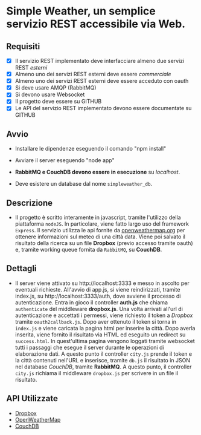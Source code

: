 # Simple Weather, un semplice servizio REST accessibile via Web.

## **Requisiti**
- [x] Il servizio REST implementato deve interfacciare almeno due servizi REST *esterni*
- [x] Almeno uno dei servizi REST esterni deve essere *commerciale* 
- [x] Almeno uno dei servizi REST esterni deve essere acceduto con oauth
- [x] Si deve usare AMQP (RabbitMQ)
- [x] Si devono usare Websocket
- [x] Il progetto deve essere su GITHUB
- [x] Le API del servizio REST implementato devono essere documentate su GITHUB

## **Avvio**

- Installare le dipendenze eseguendo il comando "npm install"

- Avviare il server eseguendo "node app"

- **RabbitMQ e CouchDB devono essere in esecuzione** su _localhost_.

- Deve esistere un database dal nome `simpleweather_db`.

## **Descrizione**
- Il progetto è scritto interamente in javascript, tramite l'utilizzo della piattaforma `nodeJS`. In particolare, viene fatto largo uso del framework `Express`.
Il servizio utilizza le api fornite da [openweathermap.org](http://openweathermap.org) per ottenere informazioni sul meteo di una città data.
Viene poi salvato il risultato della ricerca su un file **Dropbox** (previo accesso tramite oauth) e, tramite working queue fornita da `RabbitMQ`, su **CouchDB**.

## **Dettagli**
- Il server viene attivato su http://localhost:3333 e messo in ascolto per eventuali richieste. 
All'avvio di app.js, si viene reindirizzati, tramite index.js, su http://localhost:3333/auth, dove avviene il processo di autenticazione. Entra in gioco il controller **auth.js** che chiama `authenticate` del middleware **dropbox.js**. 
Una volta arrivati all'url di autenticazione e accettati i permessi, viene richiesto il token a *Dropbox* tramite `oauth2callback.js`. Dopo aver ottenuto il token si torna in `index.js` e viene caricata la pagina html per inserire la città. Dopo averla inserita, viene fornito il risultato via HTML ed eseguito un redirect su `success.html`. In quest'ultima pagina vengono loggati tramite websocket tutti i passaggi che esegue il server durante le operazioni di elaborazione dati. A questo punto il controller `city.js` prende il token e la città contenuti nell'URL e inserisce, tramite `db.js` il risultato in JSON nel database *CouchDB*, tramite **RabbitMQ**.
A questo punto, il controller `city.js` richiama il middleware `dropbox.js` per scrivere in un file il risultato.

## **API Utilizzate**

* [Dropbox](http://dropbox.com)
* [OpenWeatherMap](http://openweathermap.org)
* [CouchDB](http://couchdb.apache.org)



